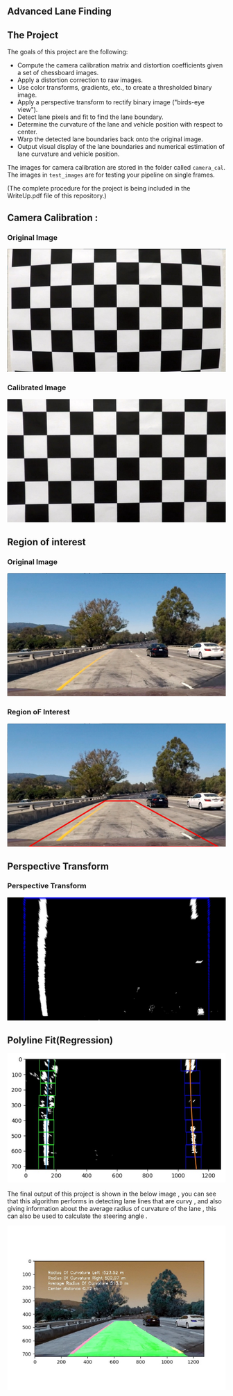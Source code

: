 ## Advanced Lane Finding

The Project
---

The goals of this project are the following:

* Compute the camera calibration matrix and distortion coefficients given a set of chessboard images.
* Apply a distortion correction to raw images.
* Use color transforms, gradients, etc., to create a thresholded binary image.
* Apply a perspective transform to rectify binary image ("birds-eye view").
* Detect lane pixels and fit to find the lane boundary.
* Determine the curvature of the lane and vehicle position with respect to center.
* Warp the detected lane boundaries back onto the original image.
* Output visual display of the lane boundaries and numerical estimation of lane curvature and vehicle position.

The images for camera calibration are stored in the folder called `camera_cal`.  The images in `test_images` are for testing your pipeline on single frames.

(The complete procedure for the project is being included in the WriteUp.pdf file of this repository.)

## Camera Calibration :
   
   ### Original Image
   
   ![](https://github.com/nikhilbadam56/Advanced-Lane-Detection-Udacity-Project-2-/blob/master/output_images/calibration/originalimage.jpg)
   
   ### Calibrated Image
   
   ![](https://github.com/nikhilbadam56/Advanced-Lane-Detection-Udacity-Project-2-/blob/master/output_images/calibration/calibratedimage.jpg)
   

## Region of interest

  ### Original Image
  
  ![](https://github.com/nikhilbadam56/Advanced-Lane-Detection-Udacity-Project-2-/blob/master/output_images/PerspectiveTransform/car_original.jpg)
  
  
  ### Region oF Interest
  
  ![](https://github.com/nikhilbadam56/Advanced-Lane-Detection-Udacity-Project-2-/blob/master/output_images/PerspectiveTransform/car_roi_overlay.jpg)
  

## Perspective Transform

  ### Perspective Transform
  
  ![](https://github.com/nikhilbadam56/Advanced-Lane-Detection-Udacity-Project-2-/blob/master/output_images/PerspectiveTransform/laneregionperspectivetransform.jpg)

## Polyline Fit(Regression)
 
  ![](https://github.com/nikhilbadam56/Advanced-Lane-Detection-Udacity-Project-2-/blob/master/output_images/Lanepolylinefit/polylinefit2.jpg)

The final output of this project is shown in the below image , you can see that this algorithm performs in detecting lane lines that are curvy , and also giving information about the average radius of curvature of the lane , this can also be used to calculate the steering angle .


![](https://github.com/nikhilbadam56/Advanced-Lane-Detection-Udacity-Project-2-/blob/master/output_images/Final_image.jpg?raw=true)
